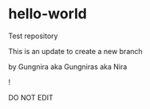 # hello-world
Test repository

This is an update to create a new branch

by Gungnira aka Gungniras aka Nira

!

DO NOT EDIT
